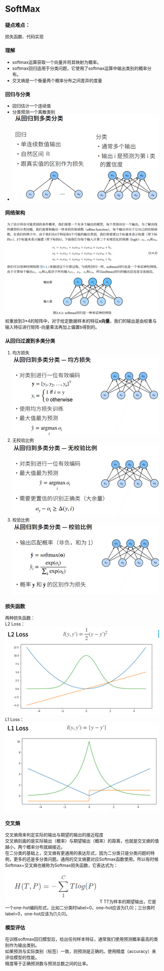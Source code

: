 # SoftMax

### 疑点难点：
损失函数、代码实现
### 理解
* softmax运算获取一个向量并将其映射为概率。  
* softmax回归适用于分类问题，它使用了softmax运算中输出类别的概率分布。  
* 交叉熵是一个衡量两个概率分布之间差异的度量
### 回归与分类
* 回归估计一个连续值  
* 分类预测一个离散类别
* ![](.SoftMax_images/4c32ba2b.png)
### 网络架构
![](.SoftMax_images/d61fe28f.png)
权重放到3*4的矩阵中，对于给定数据样本的特征**x向量**，我们的输出是由权重与输⼊特征进⾏矩阵-向量乘法再加上偏置b得到的。
### 从回归过渡到多类分类
1. 均方损失
![](.SoftMax_images/490eb571.png)
2. 无校验比例
![](.SoftMax_images/2ec4c5f3.png)
3. 校验比例
![](.SoftMax_images/a72c1205.png)
### 损失函数
两种损失函数：  
L2 Loss：![](.SoftMax_images/66d0c214.png)  
L1 Loss：![](.SoftMax_images/fbf4e16a.png)  
### 交叉熵
交叉熵用来判定实际的输出与期望的输出的接近程度  
交叉熵刻画的是实际输出（概率）与期望输出（概率）的距离，也就是交叉熵的值越小，两个概率分布就越接近。  
在二分类的基础上，交叉熵有更通用的表达形式，因为二分类只是分类问题的特例，更多的还是多分类问题。通用的交叉熵要对应Softmax函数使用，所以有时候Softmax+交叉熵也被称为Softmax损失函数，它表达式为：
![](.SoftMax_images/c92cc4c4.png)
T TT为样本的期望输出，它是一个one-hot编码形式，比如二分类时label=0，one-hot应该为[1,0]；三分类时label=0，one-hot应该为[1,0,0]。

### 模型评估
在训练softmax回归模型后，给出任何样本特征，通常我们使用预测概率最高的类别作为输出类别。  
如果预测与实际类别（标签）一致，则预测是正确的。使用精度（accuracy）来评估模型的性能。    
精度等于正确预测数与预测总数之间的比率。